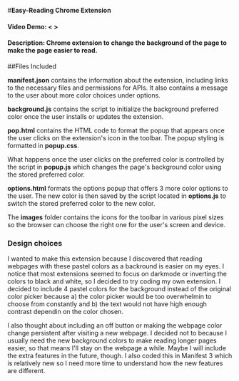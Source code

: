 #**Easy-Reading Chrome Extension**
#### Video Demo: < >
#### Description: Chrome extension to change the background of the page to make the page easier to read.

##Files Included

**manifest.json** contains the information about the extension, including links to the necessary files and permissions for APIs. It also contains a message to the user about more color choices under options.

**background.js** contains the script to initialize the background preferred color once the user installs or updates the extension.

**pop.html** contains the HTML code to format the popup that appears once the user clicks on the extension's icon in the toolbar. The popup styling is formatted in **popup.css**.

What happens once the user clicks on the preferred color is controlled by the script in **popup.js** which changes the page's background color using the stored preferred color.

**options.html** formats the options popup that offers 3 more color options to the user. The new color is then saved by the script located in **options.js** to switch the stored preferred color to the new color.

The **images** folder contains the icons for the toolbar in various pixel sizes so the browser can choose the right one for the user's screen and device.

### Design choices

I wanted to make this extension because I discovered that reading webpages with these pastel colors as a backround is easier on my eyes. I notice that most extensions seemed to focus on darkmode or inverting the colors to black and white, so I decided to try coding my own extension. I decided to include 4 pastel colors for the background instead of the original color picker because a) the color picker would be too overwhelmin to choose from constantly and b) the text would not have high enough contrast dependin on the color chosen.

I also thought about including an off button or making the webpage color change persistent after visiting a new webpage. I decided not to because I usually need the new background colors to make reading longer pages easier, so that means I'll stay on the webpage a while. Maybe I will include the extra features in the future, though. I also coded this in Manifest 3 which is relatively new so I need more time to understand how the new features are different.



